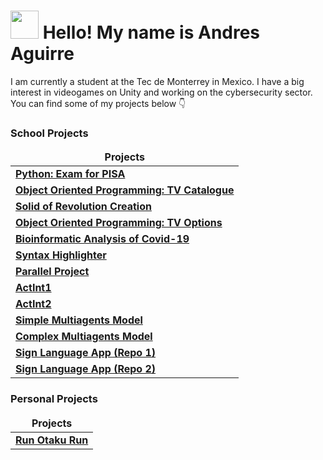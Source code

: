 <h1> <img src="https://slackmojis.com/emojis/61115-hello-world/download" width="45"/> Hello! My name is Andres Aguirre </h1>

I am currently a student at the Tec de Monterrey in Mexico. I have a big interest in videogames on Unity and working on the cybersecurity sector. You can find some of my projects below 👇

<h3>School Projects</h3>

<table>
  <thead align="center">
    <tr border: none;>
      <td><b>Projects</b></td>
    </tr>
  </thead>
  <tbody>
    <tr>
      <td><a href="https://github.com/AndresA6180/examen-pisa"><b>Python: Exam for PISA</b></a></td>
    </tr>
	  <tr>
      <td><a href="https://github.com/AndresA6180/catalogo-tv"><b>Object Oriented Programming: TV Catalogue</b></a></td>
    </tr>
    <tr>
      <td><a href="https://github.com/AndresA6180/solido-de-revolucion"><b>Solid of Revolution Creation</b></a></td>
    </tr>
    <tr>
      <td><a href="https://github.com/AndresA6180/opciones-tv"><b>Object Oriented Programming: TV Options</b></a></td>
    </tr>
    <tr>
      <td><a href="https://github.com/AndresA6180/analisis-covid"><b>Bioinformatic Analysis of Covid-19</b></a></td>
    </tr>
    <tr>
      <td><a href="https://github.com/AndresA6180/resaltador-de-sintaxis"><b>Syntax Highlighter</b></a></td>
    </tr>
    <tr>
      <td><a href="https://github.com/AndresA6180/proyecto-paralelo"><b>Parallel Project</b></a></td>
    </tr>
    <tr>
      <td><a href="https://github.com/Daniel-Ev-Esc/ActInt1"><b>ActInt1</b></a></td>
    </tr>
    <tr>
      <td><a href="https://github.com/4lb3rt0r/ActInt2"><b>ActInt2</b></a></td>
    </tr>
    <tr>
      <td><a href="https://github.com/RodrigoGalvan/MAS_CG_Actividad_Integradora"><b>Simple Multiagents Model</b></a></td>
    </tr>
    <tr>
      <td><a href="https://github.com/RodrigoGalvan/MAS_CG_Reto"><b>Complex Multiagents Model</b></a></td>
    </tr>
    <tr>
      <td><a href="https://github.com/AndresA6180/RetoJohnDeere"><b>Sign Language App (Repo 1)</b></a></td>
    </tr>
    <tr>
      <td><a href="https://github.com/RodrigoGalvan/JohnDeereAppLSM.git"><b>Sign Language App (Repo 2)</b></a></td>
    </tr>
  </tbody>
</table>

<h3>Personal Projects</h3>

<table>
  <thead align="center">
    <tr border: none;>
      <td><b>Projects</b></td>
    </tr>
  </thead>
  <tbody>
    <tr>
      <td><a href="https://github.com/Gifly/Run-Otaku-Run"><b>Run Otaku Run</b></a></td>
    </tr>
  </tbody>
</table>
